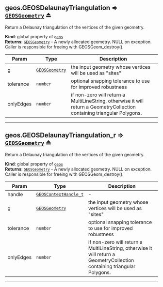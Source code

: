 <a name="exp_module_geos--geos.GEOSDelaunayTriangulation"></a>

## geos.GEOSDelaunayTriangulation ⇒ [<code>GEOSGeometry</code>](/typedefs-enums/typedefs-enums.html#GEOSGeometry) ⏏
Return a Delaunay triangulation of the vertices of the given geometry.

**Kind**: global property of [<code>geos</code>](/typedefs-enums/typedefs-enums.html#module_geos)  
**Returns**: [<code>GEOSGeometry</code>](/typedefs-enums/typedefs-enums.html#GEOSGeometry) - A newly allocated geometry. NULL on exception. Caller is responsible for freeing with GEOSGeom_destroy().  

| Param | Type | Description |
| --- | --- | --- |
| g | [<code>GEOSGeometry</code>](/typedefs-enums/typedefs-enums.html#GEOSGeometry) | the input geometry whose vertices will be used as "sites" |
| tolerance | <code>number</code> | optional snapping tolerance to use for improved robustness |
| onlyEdges | <code>number</code> | if non-zero will return a MultiLineString, otherwise it will return a GeometryCollection containing triangular Polygons. |


---
<a name="exp_module_geos--geos.GEOSDelaunayTriangulation_r"></a>

## geos.GEOSDelaunayTriangulation\_r ⇒ [<code>GEOSGeometry</code>](/typedefs-enums/typedefs-enums.html#GEOSGeometry) ⏏
Return a Delaunay triangulation of the vertices of the given geometry.

**Kind**: global property of [<code>geos</code>](/typedefs-enums/typedefs-enums.html#module_geos)  
**Returns**: [<code>GEOSGeometry</code>](/typedefs-enums/typedefs-enums.html#GEOSGeometry) - A newly allocated geometry. NULL on exception. Caller is responsible for freeing with GEOSGeom_destroy().  

| Param | Type | Description |
| --- | --- | --- |
| handle | [<code>GEOSContextHandle\_t</code>](/typedefs-enums/typedefs-enums.html#GEOSContextHandle_t) | - |
| g | [<code>GEOSGeometry</code>](/typedefs-enums/typedefs-enums.html#GEOSGeometry) | the input geometry whose vertices will be used as "sites" |
| tolerance | <code>number</code> | optional snapping tolerance to use for improved robustness |
| onlyEdges | <code>number</code> | if non-zero will return a MultiLineString, otherwise it will return a GeometryCollection containing triangular Polygons. |


---
